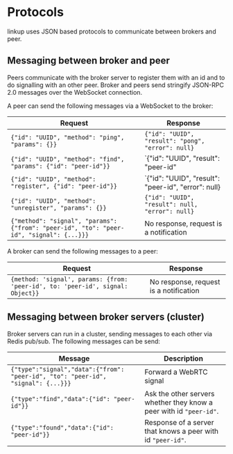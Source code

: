 # Protocols

linkup uses JSON based protocols to communicate between brokers and peer.


## Messaging between broker and peer

Peers communicate with the broker server to register them with an id and to do
signalling with an other peer. Broker and peers send stringify JSON-RPC 2.0 messages
over the WebSocket connection.

A peer can send the following messages via a WebSocket to the broker:

Request                          | Response
-------------------------------- | ---------------------------------------------
`{"id": "UUID", "method": "ping", "params": {}}`              | `{"id": "UUID", "result": "pong", "error": null}`
`{"id": "UUID", "method": "find", "params": {"id": "peer-id"}}` | `{"id": "UUID", "result": "peer-id" | null, "error": null}`
`{"id": "UUID", "method": "register", {"id": "peer-id"}}`     | `{"id": "UUID", "result": "peer-id", "error": null} | {"id": "UUID", "result": null, "error": {...}}`
`{"id": "UUID", "method": "unregister", "params": {}}`        | `{"id": "UUID", "result": null, "error": null}`
`{"method": "signal", "params": {"from": "peer-id", "to": "peer-id", "signal": {...}}}` | No response, request is a notification

A broker can send the following messages to a peer:

Request                          | Response
-------------------------------- | ---------------------------------------------
`{method: 'signal', params: {from: 'peer-id', to: 'peer-id', signal: Object}}` | No response, request is a notification

## Messaging between broker servers (cluster)

Broker servers can run in a cluster, sending messages to each other via Redis pub/sub. The following messages can be send:

Message | Description
------- | -----------
`{"type":"signal","data":{"from": "peer-id", "to": "peer-id", "signal": {...}}}` | Forward a WebRTC signal
`{"type":"find","data":{"id": "peer-id"}}` | Ask the other servers whether they know a peer with id `"peer-id"`.
`{"type":"found","data":{"id": "peer-id"}}` | Response of a server that knows a peer with id `"peer-id"`.


